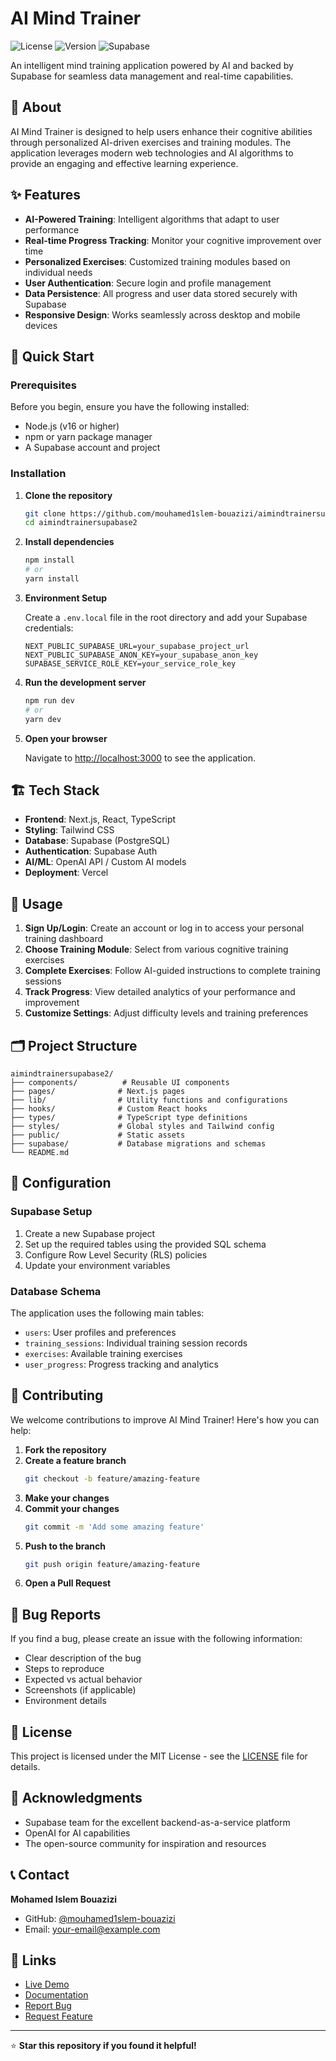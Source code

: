 # AI Mind Trainer

![License](https://img.shields.io/badge/license-MIT-blue.svg)
![Version](https://img.shields.io/badge/version-2.0-green.svg)
![Supabase](https://img.shields.io/badge/database-Supabase-3ecf8e.svg)

An intelligent mind training application powered by AI and backed by Supabase for seamless data management and real-time capabilities.

## 🧠 About

AI Mind Trainer is designed to help users enhance their cognitive abilities through personalized AI-driven exercises and training modules. The application leverages modern web technologies and AI algorithms to provide an engaging and effective learning experience.

## ✨ Features

- **AI-Powered Training**: Intelligent algorithms that adapt to user performance
- **Real-time Progress Tracking**: Monitor your cognitive improvement over time
- **Personalized Exercises**: Customized training modules based on individual needs
- **User Authentication**: Secure login and profile management
- **Data Persistence**: All progress and user data stored securely with Supabase
- **Responsive Design**: Works seamlessly across desktop and mobile devices

## 🚀 Quick Start

### Prerequisites

Before you begin, ensure you have the following installed:
- Node.js (v16 or higher)
- npm or yarn package manager
- A Supabase account and project

### Installation

1. **Clone the repository**
   ```bash
   git clone https://github.com/mouhamed1slem-bouazizi/aimindtrainersupabase2.git
   cd aimindtrainersupabase2
   ```

2. **Install dependencies**
   ```bash
   npm install
   # or
   yarn install
   ```

3. **Environment Setup**
   
   Create a `.env.local` file in the root directory and add your Supabase credentials:
   ```env
   NEXT_PUBLIC_SUPABASE_URL=your_supabase_project_url
   NEXT_PUBLIC_SUPABASE_ANON_KEY=your_supabase_anon_key
   SUPABASE_SERVICE_ROLE_KEY=your_service_role_key
   ```

4. **Run the development server**
   ```bash
   npm run dev
   # or
   yarn dev
   ```

5. **Open your browser**
   
   Navigate to [http://localhost:3000](http://localhost:3000) to see the application.

## 🏗️ Tech Stack

- **Frontend**: Next.js, React, TypeScript
- **Styling**: Tailwind CSS
- **Database**: Supabase (PostgreSQL)
- **Authentication**: Supabase Auth
- **AI/ML**: OpenAI API / Custom AI models
- **Deployment**: Vercel

## 📱 Usage

1. **Sign Up/Login**: Create an account or log in to access your personal training dashboard
2. **Choose Training Module**: Select from various cognitive training exercises
3. **Complete Exercises**: Follow AI-guided instructions to complete training sessions
4. **Track Progress**: View detailed analytics of your performance and improvement
5. **Customize Settings**: Adjust difficulty levels and training preferences

## 🗂️ Project Structure

```
aimindtrainersupabase2/
├── components/          # Reusable UI components
├── pages/              # Next.js pages
├── lib/                # Utility functions and configurations
├── hooks/              # Custom React hooks
├── types/              # TypeScript type definitions
├── styles/             # Global styles and Tailwind config
├── public/             # Static assets
├── supabase/           # Database migrations and schemas
└── README.md
```

## 🔧 Configuration

### Supabase Setup

1. Create a new Supabase project
2. Set up the required tables using the provided SQL schema
3. Configure Row Level Security (RLS) policies
4. Update your environment variables

### Database Schema

The application uses the following main tables:
- `users`: User profiles and preferences
- `training_sessions`: Individual training session records
- `exercises`: Available training exercises
- `user_progress`: Progress tracking and analytics

## 🤝 Contributing

We welcome contributions to improve AI Mind Trainer! Here's how you can help:

1. **Fork the repository**
2. **Create a feature branch**
   ```bash
   git checkout -b feature/amazing-feature
   ```
3. **Make your changes**
4. **Commit your changes**
   ```bash
   git commit -m 'Add some amazing feature'
   ```
5. **Push to the branch**
   ```bash
   git push origin feature/amazing-feature
   ```
6. **Open a Pull Request**

## 🐛 Bug Reports

If you find a bug, please create an issue with the following information:
- Clear description of the bug
- Steps to reproduce
- Expected vs actual behavior
- Screenshots (if applicable)
- Environment details

## 📝 License

This project is licensed under the MIT License - see the [LICENSE](LICENSE) file for details.

## 🙏 Acknowledgments

- Supabase team for the excellent backend-as-a-service platform
- OpenAI for AI capabilities
- The open-source community for inspiration and resources

## 📞 Contact

**Mohamed Islem Bouazizi**
- GitHub: [@mouhamed1slem-bouazizi](https://github.com/mouhamed1slem-bouazizi)
- Email: [your-email@example.com](mailto:mib@programmer.net)

## 🔗 Links

- [Live Demo](https://aimindtrainersupabase2.vercel.app/)
- [Documentation](https://aimindtrainersupabase2.vercel.app/)
- [Report Bug](https://github.com/mouhamed1slem-bouazizi/aimindtrainersupabase2/issues)
- [Request Feature](https://github.com/mouhamed1slem-bouazizi/aimindtrainersupabase2/issues)

---

⭐ **Star this repository if you found it helpful!**
